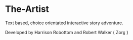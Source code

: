 The-Artist
==========

Text based, choice orientated interactive story adventure.

Developed by Harrison Robottom and Robert Walker ( Zorg )
